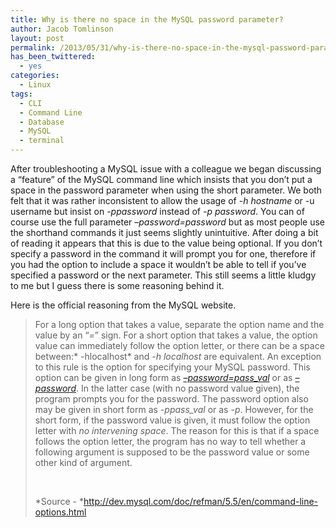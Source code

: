 ```yaml
---
title: Why is there no space in the MySQL password parameter?
author: Jacob Tomlinson
layout: post
permalink: /2013/05/31/why-is-there-no-space-in-the-mysql-password-parameter/
has_been_twittered:
  - yes
categories:
  - Linux
tags:
  - CLI
  - Command Line
  - Database
  - MySQL
  - terminal
---
```

After troubleshooting a MySQL issue with a colleague we began discussing a &#8220;feature&#8221; of the MySQL command line which insists that you don&#8217;t put a space in the password parameter when using the short parameter. We both felt that it was rather inconsistent to allow the usage of *-h hostname* or -u username but insist on *-ppassword* instead of *-p password*. You can of course use the full parameter *&#8211;password=password* but as most people use the shorthand commands it just seems slightly unintuitive. After doing a bit of reading it appears that this is due to the value being optional. If you don&#8217;t specify a password in the command it will prompt you for one, therefore if you had the option to include a space it wouldn&#8217;t be able to tell if you&#8217;ve specified a password or the next parameter. This still seems a little kludgy to me but I guess there is some reasoning behind it.

Here is the official reasoning from the MySQL website.

> For a long option that takes a value, separate the option name and the value by an “*=*” sign. For a short option that takes a value, the option value can immediately follow the option letter, or there can be a space between:* -hlocalhost* and *-h localhost* are equivalent. An exception to this rule is the option for specifying your MySQL password. This option can be given in long form as *[&#8211;password=pass_val][1]* or as *[&#8211;password][1]*. In the latter case (with no password value given), the program prompts you for the password. The password option also may be given in short form as *-ppass_val* or as *-p*. However, for the short form, if the password value is given, it must follow the option letter with *no intervening space*. The reason for this is that if a space follows the option letter, the program has no way to tell whether a following argument is supposed to be the password value or some other kind of argument.
> 
> &nbsp;
> 
> *Source - *<http://dev.mysql.com/doc/refman/5.5/en/command-line-options.html>

 [1]: http://dev.mysql.com/doc/refman/5.5/en/connecting.html#option_general_password